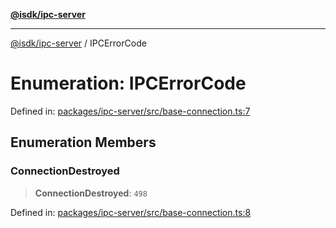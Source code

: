 [**@isdk/ipc-server**](../README.md)

***

[@isdk/ipc-server](../globals.md) / IPCErrorCode

# Enumeration: IPCErrorCode

Defined in: [packages/ipc-server/src/base-connection.ts:7](https://github.com/isdk/ipc-server.js/blob/2f64abf9d868d3d65221954637804408e9f46984/src/base-connection.ts#L7)

## Enumeration Members

### ConnectionDestroyed

> **ConnectionDestroyed**: `498`

Defined in: [packages/ipc-server/src/base-connection.ts:8](https://github.com/isdk/ipc-server.js/blob/2f64abf9d868d3d65221954637804408e9f46984/src/base-connection.ts#L8)

